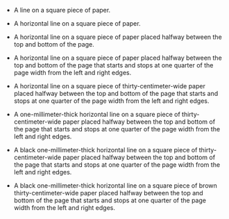 - A line on a square piece of paper.

- A horizontal line on a square piece of paper.

- A horizontal line on a square piece of paper placed halfway between the top and bottom of the page.

- A horizontal line on a square piece of paper placed halfway between the top and bottom of the page that starts and stops at one quarter of the page width from the left and right edges.

- A horizontal line on a square piece of thirty-centimeter-wide paper placed halfway between the top and bottom of the page that starts and stops at one quarter of the page width from the left and right edges.

- A one-millimeter-thick horizontal line on a square piece of thirty-centimeter-wide paper placed halfway between the top and bottom of the page that starts and stops at one quarter of the page width from the left and right edges.

- A black one-millimeter-thick horizontal line on a square piece of thirty-centimeter-wide paper placed halfway between the top and bottom of the page that starts and stops at one quarter of the page width from the left and right edges.

- A black one-millimeter-thick horizontal line on a square piece of brown thirty-centimeter-wide paper placed halfway between the top and bottom of the page that starts and stops at one quarter of the page width from the left and right edges.
